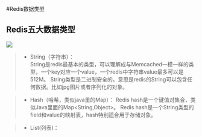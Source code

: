 #Redis数据类型

## Redis五大数据类型
![](/img/reids/redis-data-type.png)
> - String（字符串）：<br>
String是redis最基本的类型，可以理解成与Memcached一模一样的类型，一个key对应一个value，一个redis中字符串value最多可以是512M。
String类型是二进制安全的。意思是redis的String可以包含任何数据。比如jpg图片或者序列化的对象。

> - Hash（哈希，类似java里的Map）：
Redis hash是一个键值对集合，类似Java里面的Map<String,Object>。
Redis hash是一个String类型的field和value的映射表，hash特别适合用于存储对象。

> - List(列表)：


